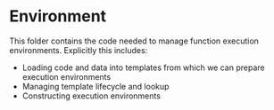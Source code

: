 # Environment

This folder contains the code needed to manage function execution environments.
Explicitly this includes:
- Loading code and data into templates from which we can prepare execution
environments
- Managing template lifecycle and lookup
- Constructing execution environments
